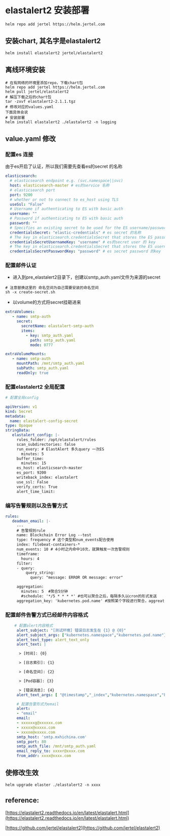 # elastalert2 安装部署
```
helm repo add jertel https://helm.jertel.com
```
## 安装chart, 其名字是elastalert2
```
helm install elastalert2 jertel/elastalert2
```

## 离线环境安装
```
# 在有网络的环境里添加repo，下载chart包
helm repo add jertel https://helm.jertel.com
helm pull jertel/elastalert2
# 解压下载之后的chart包
tar -zxvf elastalert2-2.1.1.tgz
# 修改对应的values.yaml
下面具体会说
# 安装部署
helm install elastalert2 ./elastalert2 -n logging
```
## value.yaml 修改
### 配置es 连接
由于es开启了认证，所以我们需要先查看es的secret 的名称

```yaml
elasticsearch:
  # elasticsearch endpoint e.g. (svc.namespace||svc)
  host: elasticsearch-master # es的service 名称
  # elasticsearch port
  port: 9200
  # whether or not to connect to es_host using TLS
  useSsl: "False"
  # Username if authenticating to ES with basic auth
  username: ""
  # Password if authenticating to ES with basic auth
  password: ""
  # Specifies an existing secret to be used for the ES username/password
  credentialsSecret: "elastic-credentials" # es secret 的名称
  # The key in elasticsearch.credentialsSecret that stores the ES password
  credentialsSecretUsernameKey: "username" # es的secret user 的 key
  # The key in elasticsearch.credentialsSecret that stores the ES username
  credentialsSecretPasswordKey: "password" # es secret password 的key
```
### 配置邮件认证
- 进入到pre_elastalert2目录下，创建以smtp_auth.yaml文件为来源的secret
```
# 注意替换这里的 命名空间为自己需要安装的命名空间
sh -x create-secret.sh
```
- 以volume的方式将secret挂砸进来
```yaml
extraVolumes:
   - name: smtp-auth
     secret:
       secretName: elastalert-smtp-auth
       items:
         - key: smtp_auth.yaml
           path: smtp_auth.yaml
           mode: 0777

extraVolumeMounts:
   - name: smtp-auth
     mountPath: /mnt/smtp_auth.yaml
     subPath: smtp_auth.yaml
     readOnly: true
```
### 配置elastalert2 全局配置
```yaml
# 配置全局config

apiVersion: v1
kind: Secret
metadata:
  name: elastalert-config-secret
type: Opaque
stringData:
   elastalert_config: |-
     rules_folder: /opt/elastalert/rules
     scan_subdirectories: false
     run_every: # ElastAlert 多久query 一次ES
       minutes: 5
     buffer_time:
       minutes: 15
     es_host: elasticsearch-master
     es_port: 9200
     writeback_index: elastalert
     use_ssl: False
     verify_certs: True
     alert_time_limit:
```
### 编写告警规则以及告警方式
```yaml
rules:
   deadman_email: |-
     ---
     # 告警规则rule
     name: Blockchain Error Log --test
     type: frequency # 这个类型和num_events配合使用
     index: filebeat-containers-*
     num_events: 10 # 4小时之内命中10次，就算触发一次告警规则
     timeframe:
       hours: 4
     filter:
     - query:
         query_string:
           query: "message: ERROR OR message: error"

     aggregation:
       minutes: 5  #聚合5分钟
       #schedule: '*/5 * * * *' #也可以聚合之后，每隔多久以cron的形式发送
     aggregation_key: 'kubernetes.pod.name' #按照某个字段进行聚合，aggreation_key 会和rule的名称拼接在一起作为一个组，单独发送告警，相同的message是一个组
```
### 配置邮件告警方式已经邮件内容格式
```yaml
    # 配置alert内容格式
     alert_subject: "[测试环境] 错误日志发生在 {1} @ {0}"
     alert_subject_args: ["kubernetes.namespace","kubernetes.pod.name"]
     alert_text_type: alert_text_only
     alert_text: |

      > [时间]: {0}

      > [日志索引]: {1}

      > [命名空间]: {2}

      > [Pod容器]: {3}

      > [错误消息]: {4}
     alert_text_args: [ "@timestamp","_index","kubernetes.namespace","kubernetes.pod.name","message" ]

     # 配置告警形式为email
     alert:
     - "email"
     email:
     - xxxxxxg@xxxxxx.com
     - xxxxx@xxxxx.com
     - xxxxe@xxxxx.com
     smtp_host: 'smtp.mxhichina.com'
     smtp_port: 80
     smtp_auth_file: /mnt/smtp_auth.yaml
     email_reply_to: xxxxr@xxxx.com
     from_addr: xxxx@xxxx.com
```
## 使修改生效
```
helm upgrade elaster ./elastalert2 -n xxxx
```

## reference:
[https://elastalert2.readthedocs.io/en/latest/elastalert.html](https://elastalert2.readthedocs.io/en/latest/elastalert.html)

[https://github.com/jertel/elastalert2](https://github.com/jertel/elastalert2)
